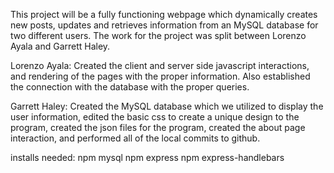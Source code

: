 This project will be a fully functioning webpage which dynamically creates new posts, updates and retrieves information from an MySQL database for two different users.
The work for the project was split between Lorenzo Ayala and Garrett Haley.

Lorenzo Ayala: Created the client and server side javascript interactions, and rendering of the pages with the proper information. Also established the connection with the database with the proper queries. 

Garrett Haley: Created the MySQL database which we utilized to display the user information, edited the basic css to create a unique design to the program, created the json files for the program, created the about page interaction, and performed all of the local commits to github.

installs needed:
npm mysql
npm express
npm express-handlebars
